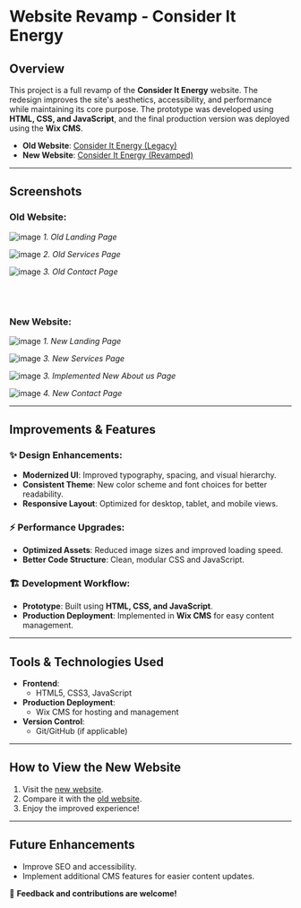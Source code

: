 # Website Revamp - Consider It Energy

## Overview

This project is a full revamp of the **Consider It Energy** website. The redesign improves the site's aesthetics, accessibility, and performance while maintaining its core purpose. The prototype was developed using **HTML, CSS, and JavaScript**, and the final production version was deployed using the **Wix CMS**.

- **Old Website**: [Consider It Energy (Legacy)](https://www.cs.torontomu.ca/~ksotelo/consideritenergy/legacy/index.html)
- **New Website**: [Consider It Energy (Revamped)]([consideritenergy.com](https://www.consideritenergy.com/))

---

## Screenshots

### Old Website:
![image](https://github.com/user-attachments/assets/0c7b12ce-f471-4c1b-b4fb-e9ac5470542f)
*1. Old Landing Page*
   
![image](https://github.com/user-attachments/assets/c8c05400-9c6b-4ccd-8350-23ef1b2ed964)
*2. Old Services Page*

![image](https://github.com/user-attachments/assets/606fb745-ce81-4cac-8aae-4da5d768aa43)
*3. Old Contact Page*    

<br>

<br>

### New Website:
![image](https://github.com/user-attachments/assets/d4847542-9145-4bbc-8e4a-3fc7fc0209eb)
*1. New Landing Page*

![image](https://github.com/user-attachments/assets/4a507f64-0d4e-42a0-b1e8-214429832655)
*3. New Services Page*

![image](https://github.com/user-attachments/assets/1f0c860f-5391-47bb-a9e1-f3f0ab3b38cc)
*3. Implemented New About us Page*

![image](https://github.com/user-attachments/assets/5a0edb50-6964-44dd-aec5-c62e4845894a)
*4. New Contact Page*







---

## Improvements & Features

### ✨ Design Enhancements:
- **Modernized UI**: Improved typography, spacing, and visual hierarchy.
- **Consistent Theme**: New color scheme and font choices for better readability.
- **Responsive Layout**: Optimized for desktop, tablet, and mobile views.

### ⚡ Performance Upgrades:
- **Optimized Assets**: Reduced image sizes and improved loading speed.
- **Better Code Structure**: Clean, modular CSS and JavaScript.

### 🏗️ Development Workflow:
- **Prototype**: Built using **HTML, CSS, and JavaScript**.
- **Production Deployment**: Implemented in **Wix CMS** for easy content management.

---

## Tools & Technologies Used

- **Frontend**:
  - HTML5, CSS3, JavaScript
- **Production Deployment**:
  - Wix CMS for hosting and management
- **Version Control**:
  - Git/GitHub (if applicable)

---

## How to View the New Website

1. Visit the [new website](https://www.cs.torontomu.ca/~ksotelo/consideritenergy/index.html).
2. Compare it with the [old website](https://www.consideritenergy.com/).
3. Enjoy the improved experience!

---

## Future Enhancements

- Improve SEO and accessibility.
- Implement additional CMS features for easier content updates.

🚀 **Feedback and contributions are welcome!**
